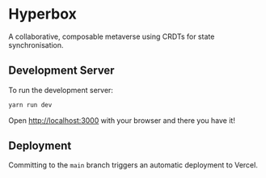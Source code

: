 
# Hyperbox

A collaborative, composable metaverse using CRDTs for state synchronisation.

## Development Server

To run the development server:

```bash
yarn run dev
```

Open [http://localhost:3000](http://localhost:3000) with your browser and there you have it!

## Deployment

Committing to the `main` branch triggers an automatic deployment to Vercel.
